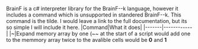 BrainF is a c# interpreter library for the BrainF--k language, however it includes a command which is unsupported in standered BrainF--k.
This command is the tilde.
I would leave a link to the full documentation, but its so simple I will include it here.
|Command|What it does|
|-------|------------|
|~|Expand memory array by one (~~ at the start of a script would add one to the memmory array twice to the avalible cells would be **0** and **1**
